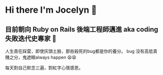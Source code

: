 # Hi there I'm Jocelyn 👋

## 目前朝向 Ruby on Rails 後端工程師邁進 aka coding 失敗迭代史專家 🐸
人生貴在踩雷，即使灰頭土臉，那些殺死的bug都是你的養分。
bug 沒有高低貴賤之分，鬼遮眼always happen 😩😩

每天對自己默念三遍，對紅字心懷感恩。

